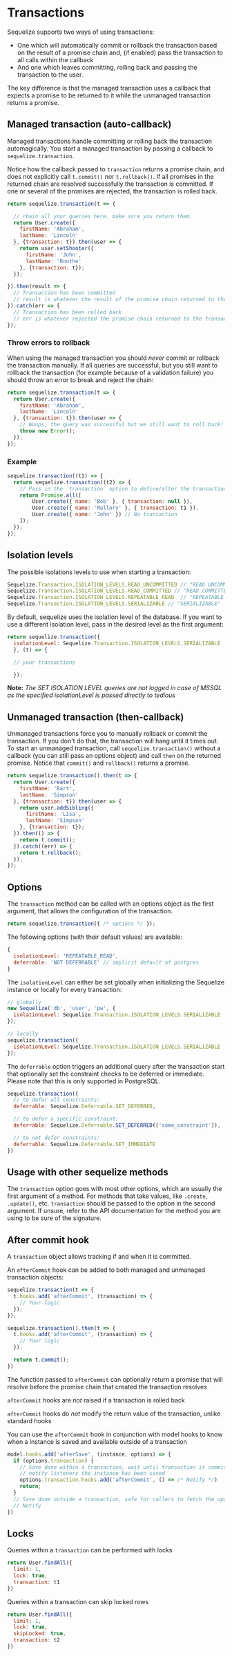 # Transactions

Sequelize supports two ways of using transactions:

* One which will automatically commit or rollback the transaction based on the result of a promise chain and, (if enabled) pass the transaction to all calls within the callback
* And one which leaves committing, rolling back and passing the transaction to the user.

The key difference is that the managed transaction uses a callback that expects a promise to be returned to it while the unmanaged transaction returns a promise.

## Managed transaction (auto-callback)

Managed transactions handle committing or rolling back the transaction automagically. You start a managed transaction by passing a callback to `sequelize.transaction`.

Notice how the callback passed to `transaction` returns a promise chain, and does not explicitly call `t.commit()` nor `t.rollback()`. If all promises in the returned chain are resolved successfully the transaction is committed. If one or several of the promises are rejected, the transaction is rolled back.

```js
return sequelize.transaction(t => {

  // chain all your queries here. make sure you return them.
  return User.create({
    firstName: 'Abraham',
    lastName: 'Lincoln'
  }, {transaction: t}).then(user => {
    return user.setShooter({
      firstName: 'John',
      lastName: 'Boothe'
    }, {transaction: t});
  });

}).then(result => {
  // Transaction has been committed
  // result is whatever the result of the promise chain returned to the transaction callback
}).catch(err => {
  // Transaction has been rolled back
  // err is whatever rejected the promise chain returned to the transaction callback
});
```

### Throw errors to rollback

When using the managed transaction you should _never_ commit or rollback the transaction manually. If all queries are successful, but you still want to rollback the transaction (for example because of a validation failure) you should throw an error to break and reject the chain:

```js
return sequelize.transaction(t => {
  return User.create({
    firstName: 'Abraham',
    lastName: 'Lincoln'
  }, {transaction: t}).then(user => {
    // Woops, the query was successful but we still want to roll back!
    throw new Error();
  });
});
```

### Example

```js
sequelize.transaction((t1) => {
  return sequelize.transaction((t2) => {
    // Pass in the `transaction` option to define/alter the transaction they belong to.
    return Promise.all([
        User.create({ name: 'Bob' }, { transaction: null }),
        User.create({ name: 'Mallory' }, { transaction: t1 }),
        User.create({ name: 'John' }) // No transaction
    ]);
  });
});
```

## Isolation levels

The possible isolations levels to use when starting a transaction:

```js
Sequelize.Transaction.ISOLATION_LEVELS.READ_UNCOMMITTED // "READ UNCOMMITTED"
Sequelize.Transaction.ISOLATION_LEVELS.READ_COMMITTED // "READ COMMITTED"
Sequelize.Transaction.ISOLATION_LEVELS.REPEATABLE_READ  // "REPEATABLE READ"
Sequelize.Transaction.ISOLATION_LEVELS.SERIALIZABLE // "SERIALIZABLE"
```

By default, sequelize uses the isolation level of the database. If you want to use a different isolation level, pass in the desired level as the first argument:

```js
return sequelize.transaction({
  isolationLevel: Sequelize.Transaction.ISOLATION_LEVELS.SERIALIZABLE
  }, (t) => {

  // your transactions

  });
```

**Note:** _The SET ISOLATION LEVEL queries are not logged in case of MSSQL as the specified isolationLevel is passed directly to tedious_

## Unmanaged transaction (then-callback)

Unmanaged transactions force you to manually rollback or commit the transaction. If you don't do that, the transaction will hang until it times out. To start an unmanaged transaction, call `sequelize.transaction()` without a callback (you can still pass an options object) and call `then` on the returned promise. Notice that `commit()` and `rollback()` returns a promise.

```js
return sequelize.transaction().then(t => {
  return User.create({
    firstName: 'Bart',
    lastName: 'Simpson'
  }, {transaction: t}).then(user => {
    return user.addSibling({
      firstName: 'Lisa',
      lastName: 'Simpson'
    }, {transaction: t});
  }).then(() => {
    return t.commit();
  }).catch((err) => {
    return t.rollback();
  });
});
```

## Options

The `transaction` method can be called with an options object as the first argument, that
allows the configuration of the transaction.

```js
return sequelize.transaction({ /* options */ });
```

The following options (with their default values) are available:

```js
{
  isolationLevel: 'REPEATABLE_READ',
  deferrable: 'NOT DEFERRABLE' // implicit default of postgres
}
```

The `isolationLevel` can either be set globally when initializing the Sequelize instance or
locally for every transaction:

```js
// globally
new Sequelize('db', 'user', 'pw', {
  isolationLevel: Sequelize.Transaction.ISOLATION_LEVELS.SERIALIZABLE
});

// locally
sequelize.transaction({
  isolationLevel: Sequelize.Transaction.ISOLATION_LEVELS.SERIALIZABLE
});
```

The `deferrable` option triggers an additional query after the transaction start
that optionally set the constraint checks to be deferred or immediate. Please note
that this is only supported in PostgreSQL.

```js
sequelize.transaction({
  // to defer all constraints:
  deferrable: Sequelize.Deferrable.SET_DEFERRED,

  // to defer a specific constraint:
  deferrable: Sequelize.Deferrable.SET_DEFERRED(['some_constraint']),

  // to not defer constraints:
  deferrable: Sequelize.Deferrable.SET_IMMEDIATE
})
```

## Usage with other sequelize methods

The `transaction` option goes with most other options, which are usually the first argument of a method.
For methods that take values, like `.create`, `.update()`, etc. `transaction` should be passed to the option in the second argument.
If unsure, refer to the API documentation for the method you are using to be sure of the signature.

## After commit hook

A `transaction` object allows tracking if and when it is committed.

An `afterCommit` hook can be added to both managed and unmanaged transaction objects:

```js
sequelize.transaction(t => {
  t.hooks.add('afterCommit', (transaction) => {
    // Your logic
  });
});

sequelize.transaction().then(t => {
  t.hooks.add('afterCommit', (transaction) => {
    // Your logic
  });

  return t.commit();
})
```

The function passed to `afterCommit` can optionally return a promise that will resolve before the promise chain
that created the transaction resolves

`afterCommit` hooks are _not_ raised if a transaction is rolled back

`afterCommit` hooks do _not_ modify the return value of the transaction, unlike standard hooks

You can use the `afterCommit` hook in conjunction with model hooks to know when a instance is saved and available outside
of a transaction

```js
model.hooks.add('afterSave', (instance, options) => {
  if (options.transaction) {
    // Save done within a transaction, wait until transaction is committed to
    // notify listeners the instance has been saved
    options.transaction.hooks.add('afterCommit', () => /* Notify */)
    return;
  }
  // Save done outside a transaction, safe for callers to fetch the updated model
  // Notify
})
```

## Locks

Queries within a `transaction` can be performed with locks

```js
return User.findAll({
  limit: 1,
  lock: true,
  transaction: t1
})
```

Queries within a transaction can skip locked rows

```js
return User.findAll({
  limit: 1,
  lock: true,
  skipLocked: true,
  transaction: t2
})
```
